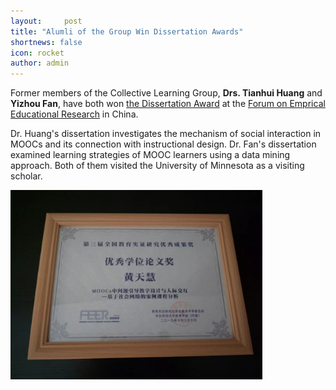 ```yaml
---
layout:     post
title: "Alumli of the Group Win Dissertation Awards"
shortnews: false
icon: rocket
author: admin
---
```


Former members of the Collective Learning Group, **Drs. Tianhui Huang** and **Yizhou Fan**, have both won [the Dissertation Award](http://feer.ecnu.edu.cn/00/03/c7672a262147/page.htm) at the [Forum on Emprical Educational Research](http://feer.ecnu.edu.cn/) in China. 

Dr. Huang's dissertation investigates the mechanism of social interaction in MOOCs and its connection with instructional design. Dr. Fan's dissertation examined learning strategies of MOOC learners using a data mining approach. Both of them visited the University of Minnesota as a visiting scholar. 

<img src="/img/img_posts/huang-award.jpg" width = "80%" />